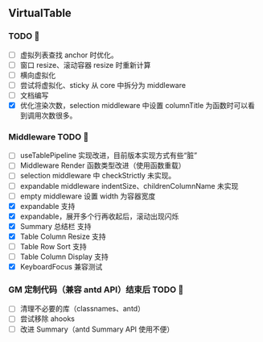 ## VirtualTable

### TODO 🚧
- [ ] 虚拟列表查找 anchor 时优化。
- [ ] 窗口 resize、滚动容器 resize 时重新计算
- [ ] 横向虚拟化
- [ ] 尝试将虚拟化、sticky 从 core 中拆分为 middleware
- [ ] 文档编写
- [x] 优化渲染次数，selection middleware 中设置 columnTitle 为函数时可以看到调用次数很多。

### Middleware TODO 🚧
- [ ] useTablePipeline 实现改进，目前版本实现方式有些“脏”
- [ ] Middleware Render 函数类型改进（使用函数重载）
- [ ] selection middleware 中 checkStrictly 未实现。
- [ ] expandable middleware  indentSize、childrenColumnName 未实现
- [ ] empty middleware 设置 width 为容器宽度
- [x] expandable 支持
- [x] expandable，展开多个行再收起后，滚动出现闪烁
- [x] Summary 总结栏 支持
- [x] Table Column Resize 支持
- [ ] Table Row Sort 支持
- [ ] Table Column Display 支持
- [x] KeyboardFocus 兼容测试

### GM 定制代码（兼容 antd API）结束后 TODO 🚧
- [ ] 清理不必要的库（classnames、antd）
- [ ] 尝试移除 ahooks
- [ ] 改进 Summary（antd Summary API 使用不便）
